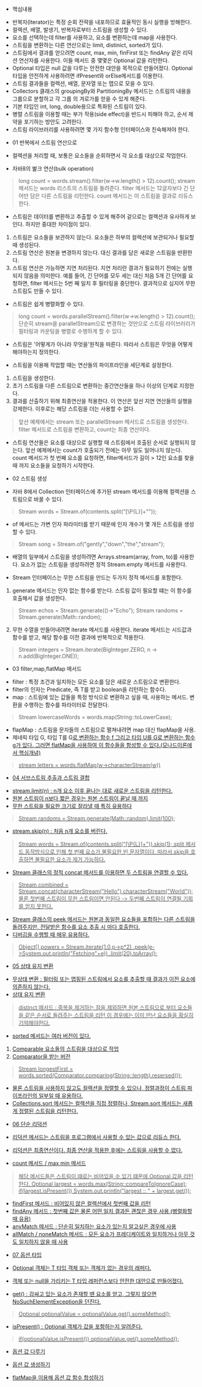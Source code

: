 * 핵심내용
- 반복자(lterator)는 특정 순회 전략을 내포하므로 효율적인 동시 실행을 방해한다.
- 컬렉션, 배열, 발생기, 반복자로부터 스트림을 생성할 수 있다.
- 요소를 선택하는데 filter를 사용하고, 요소를 변환하는데 map을 사용한다.
- 스트림을 변환하는 다른 연산으로는 limit, distinict, sorted가 있다.
- 스트림에서 결과를 얻으려면 count, max, min, finFirst 또는 findAny 같은 리덕션 연산자를 사용한다.
이들 메서드 중 몇몇은 Optional 값을 리턴한다.
- Optional 타입은 null 값을 다루는 안전한 대안을 목적으로 만들어졌다. Optional 타입을 안전하게 사용하려면 
ifPresent와 orElse메서드를 이용한다.
- 스트림 결과들을 컬렉션, 배열, 문자열 또는 맵으로 모을 수 있다.
- Collectors 클래스의 groupingBy와 PartitioningBy 메서드는 스트림의 내용을 그룹으로 분할하고 각 그룹
의 겨로가를 얻을 수 있게 해준다.
- 기본 타입인 int, long, double용으로 특화된 스트림이 있다.
- 병렬 스트림을 이용할 때는 부가 작용(side effect)을 반드시 피해야 하고, 순서 제약을 포기하는 방안도 고려한다.
- 스트림 라이브러리를 사용하려면 몇 가지 함수형 인터페이스와 친숙해져야 한다.

* 01 반복에서 스트림 연산으로
- 컬렉션을 처리할 때, 보통은 요소들을 순회하면서 각 요소를 대상으로 작업한다.

- 자바8의 벑크 연산(bulk operation) 
> long count = words.stream().filter(w->w.length() > 12).count();
> stream 메서드는 words 리스트의 스트림을 돌려준다.
> filter 메서드는 12글자보다 긴 단어만 담은 다른 스트림을 리턴한다.
> count 메서드는 이 스트림을 결과로 리듀스한다.

- 스트림은 데이터를 변환하고 추출할 수 있게 해주어 겉으로는 컬렉션과 유사하게 보인다. 하지만 중대한 차이점이 있다.
1. 스트림은 요소들을 보관하지 않는다. 요소들은 하부의 컬렉션에 보관되거나 필요할 때 생성된다.
2. 스트림 연산은 원본을 변경하지 않는다. 대신 결과를 담은 새로운 스트림을 반환한다.
3. 스트림 연산은 가능하면 지연 처리된다. 지연 처리란 결과가 필요하기 전에는 실행되지 않음을 의미한다.
예를 들어, 긴 단어를 모두 세는 대신 처음 5개 긴 단어를 요청하면, filter 메서드는 5번 째 일치 후 필터링을 중단한다.
결과적으로 심지어 무한 스트림도 만들 수 있다.

- 스트림은 쉽게 병렬화할 수 있다.
> long count = words.parallelStream().filter(w->w.length() > 12).count();
> 단순히 stream을 parallelStream으로 변경하는 것만으로 스트림 라이브러리가 필터링과 카운팅을 병렬로 수행하게 할 수 있다.

- 스트림은 '어떻게가 아니라 무엇을'원칙을 따른다. 따라서 스트림은 무엇을 어떻게 해야하는지 정의한다.

- 스트림을 이용해 작업할 때는 연산들의 파이프라인을 세단계로 설정한다.
1. 스트림을 생성한다.
2. 초기 스트림을 다른 스트림으로 변환하는 중간연산들을 하나 이상의 단계로 지정한다.
3. 결과를 산출하기 위해 최종연산을 적용한다. 이 연산은 앞선 지연 연산들의 실행을 강제한다. 이후로는 해당 스트림을 더는 사용할 수 없다.
> 앞선 예제에서는 stream 또는 parallelStream 메서드로 스트림을 생성한다. filter 메서드로 스트림을 변환하고, count는 최종 연산이다.

- 스트림 연산들은 요소를 대상으로 실행할 때 스트림에서 호출된 순서로 실행되지 않는다. 앞선 예제에서는 count가 호출되기 전에는 
아무 일도 일어나지 않는다. count 메서드가 첫 번째 요소를 요청하면, filter메서드가 길이 > 12인 요소를 찾을 때 까지 요소들을 요청하기 시작한다.

* 02 스트림 생성
- 자바 8에서 Collection 인터페이스에 추가된 stream 메서드를 이용해 컬렉션을 스트림으로 바꿀 수 있다.
> Stream<String> words = Stream.of(contents.split("[\\P{L}]+""));

- of 메서드는 가변 인자 파라미터를 받기 때문에 인자 개수가 몇 개든 스트림을 생성할 수 있다.
> Stream<String> song = Stream.of("gently","down","the","stream");

- 배열의 일부에서 스트림을 생성하려면 Arrays.stream(array, from, to)를 사용한다.
요소가 없는 스트림을 생성하려면 정적 Stream.empty 메서드를 사용한다.

- Stream 인터페이스는 무한 스트림을 만드는 두가지 정적 메서드를 포함한다.
1. generate 메서드는 인자 없는 함수를 받는다. 스트림 값이 필요할 떄는 이 함수를 호출해서 값을 생성한다.
> Stream<String> echos = Stream.generate(()->"Echo");
> Stream<Double> randoms = Stream.generate(Math::random);
2. 무한 수열을 만들어내려면 iterate 메서드를 사용한다. iterate 메서드는 시드값과 함수를 받고, 해당 함수를 이전 결과에 반복적으로 적용한다.
> Stream<BigInteger> integers = Stream.iterate(BigInteger.ZERO, n -> n.add(BigInteger.ONE));

* 03 filter,map,flatMap 메서드
- filter : 특정 조건과 일치하는 모든 요소를 담은 새로운 스트림으로 변환한다.
- filter의 인자는 Predicate<T>, 즉 T를 받고 boolean을 리턴하는 함수다.
- map : 스트림에 있는 값들을 특정 방식으로 변환하고 싶을 때, 사용하는 메서드. 변환을 수행하는 함수를 파라미터로 전달한다.
> Stream<String> lowercaseWords = words.map(String::toLowerCase);
- flapMap : 스트림을 문자들의 스트림으로 펼쳐내려면 map 대신 flapMap을 사용.
- 제네릭 타입 G, 타입 T를 G<U>로 변환하는 함수 f 그리고 타입 U를 G<V>로 변환하는 함수 g가 있다.
그러면 flatMap을 사용하여 이 함수들을 함성할 수 있다.(모나드이론에서 핵심개념)
> stream<Character> letters = words.flatMap(w->characterStream(w))

* 04 서브스트림 추출과 스트림 결합
- stream.limit(n) : n개 요소 이후 끝나는 대로 새로운 스트림을 리턴한다.
- 원본 스트림이 n보다 짧은 경우는 원본 스트림이 끝날 때 까지 
- 무한 스트림을 필요한 크기로 잘라낼 때 특히 유용하다
> Stream<Double> randoms = Stream.generate(Math::random).limit(100);

- stream.skip(n) : 처음 n개 요소를 버린다.
> Stream<String> words = Stream.of(contents.split("[\\P{L}]+")).skip(1);
> split 메서드 동작방식으로 인해 첫 번째 요소가 불필요한 빈 문자열이다. 따라서 skip을 호출하면 불필요한 요소가 제거 가능하다.

- Stream 클래스의 정적 concat 메서드를 이용하면 두 스트림을 연결할 수 있다.
> Stream<Character> combined = Stream.concat(characterStream("Hello"),characterStream("World"));
> 물론 첫번째 스트림이 무한 스트림이면 안된다 -> 두번째 스트림이 연결될 기회를 얻지 못한다.

- Stream 클래스의 peek 메서드는 원본과 동일한 요소들을 포함하는 다른 스트림을 돌려주지만, 전달받은 함수를 요소 추출 시 마다 호출한다.
- 디버깅을 수행할 때 매우 유용하다.
> Object[] powers = Stream.iterate(1.0,p->p*2)
    .peek(e->System.out.println("Fetching"+e))
    .limit(20).toArray();

* 05 상태 유지 변환
- 무상태 변환 : 필터링 또는 맵핑된 스트림에서 요소를 추출할 때 결과가 이전 요소에 의존하지 않는다.
- 상태 유지 변환 
> distinct 메서드 : 중복을 제거하는 점을 제외하면 원본 스트림으로 부터 요소들을 같은 순서로 돌려주는 스트림을 리턴
이 경우에는 이미 만난 요소들을 확실히 기억해야한다.

- sorted 메서드는 여러 버전이 있다. 
1. Comparable 요소들의 스트림을 대상으로 작업
2. Comparator을 받는 버전
> Stream<String> longestFirst = words.sorted(Comparator.comparing(String::length).resersed());
- 물론 스트림을 사용하지 않고도 컬렉션을 정렬할 수 있으나, 정렬과정이 스트림 파이프라인의 일부일 때 유용하다.
- Collections.sort 메서드는 컬렉션을 직접 정렬하나, Stream.sort 메서드는 새롭게 정렬된 스트림을 리턴한다.

* 06 단순 리덕션
- 리덕션 메서드는 스트림을 프로그램에서 사용할 수 있는 값으로 리듀스 한다.
- 리덕션은 최종연산이다. 최종 연산을 적용한 후에는 스트림을 사용할 수 없다.

- count 메서드 / max,min 메서드 
> 해당 메서드들은 스트림이 떄로는 비어있을 수 있기 떄문에 Optional<T> 값을 리턴한다.
> Optional<String> largest = words.max(String::compareToIgnoreCase);
> if(largest.isPresent()) System.out.println("largest :: " + largest.get());

- findFirst 메서드 : 비어있지 않은 컬렉션에서 첫번째 값을 리턴
- findAny 메서드 : 첫번째 값은 물론 어떤 일치 결과든 괜찮은 경우 사용 (병렬화할 때 유용)
- anyMatch 메서드 : 단순히 일치하는 요소가 있는지 알고싶은 경우에 사용
- allMatch / noneMatch 메서드 : 모든 요소가 프레디케이트와 일치하거나 아무 것도 일치하지 않을 때 사용

* 07 옵션 타입
- Optional<T> 객체는 T 타입 객체 또는 객체가 없는 경우의 래퍼다.
- 객체 또는 null을 가리키는 T 타입 레퍼런스보다 안전한 대안으로 만들어졌다.

- get() : 감싸고 있는 요소가 존재할 떈 요소를 얻고, 그렇지 않으면 NoSuchElementException을 던진다.
> Optional<T> optionalValue = optionalValue.get().someMethod();

- isPresent() : Optional<T> 객체가 값을 포함하는지 알려준다.
> if(optionalValue.isPresent()) optionalValue.get().someMethod();                     

- 옵션 값 다루기

- 옵션 값 생성하기

- flatMap을 이용해 옵션 값 함수 합성하기
                                                                                                                                                                                                               